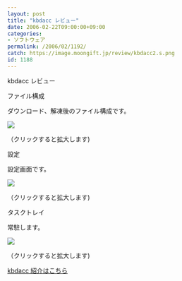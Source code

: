 ```yaml
---
layout: post
title: "kbdacc レビュー"
date: 2006-02-22T09:00:00+09:00
categories:
- ソフトウェア
permalink: /2006/02/1192/
catch: https://image.moongift.jp/review/kbdacc2.s.png
id: 1188
---
```

kbdacc レビュー  
<!--more-->

ファイル構成

  

ダウンロード、解凍後のファイル構成です。

  

[![](https://image.moongift.jp/review/kbdacc1.s.png)](https://image.moongift.jp/review/kbdacc1.png)  
  
（クリックすると拡大します)

  

設定

  

設定画面です。

  

[![](https://image.moongift.jp/review/kbdacc2.s.png)](https://image.moongift.jp/review/kbdacc2.png)  
  
（クリックすると拡大します)

  

タスクトレイ

  

常駐します。

  

[![](https://image.moongift.jp/review/kbdacc3.s.png)](https://image.moongift.jp/review/kbdacc3.png)  
  
（クリックすると拡大します)

  

[kbdacc 紹介はこちら](http://fw.moongift.jp/intro/i-1184.html)

